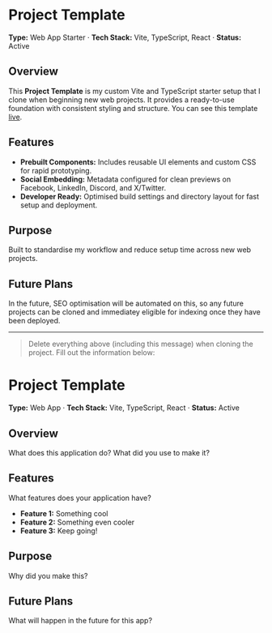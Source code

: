 # **Project Template**

**Type:** Web App Starter · **Tech Stack:** Vite, TypeScript, React · **Status:** Active

## **Overview**

This **Project Template** is my custom Vite and TypeScript starter setup that I clone when beginning new web projects. It provides a ready-to-use foundation with consistent styling and structure. You can see this template [live](https://moaesaycto.github.io/project-template/).

## **Features**

* **Prebuilt Components:** Includes reusable UI elements and custom CSS for rapid prototyping.
* **Social Embedding:** Metadata configured for clean previews on Facebook, LinkedIn, Discord, and X/Twitter.
* **Developer Ready:** Optimised build settings and directory layout for fast setup and deployment.

## **Purpose**

Built to standardise my workflow and reduce setup time across new web projects.

## **Future Plans**

In the future, SEO optimisation will be automated on this, so any future projects can be cloned and immediatey eligible for indexing once they have been deployed.

---

> Delete everything above (including this message) when cloning the project. Fill out the information below:

# **Project Template**

**Type:** Web App · **Tech Stack:** Vite, TypeScript, React · **Status:** Active

## **Overview**

What does this application do? What did you use to make it?

## **Features**

What features does your application have?
* **Feature 1:** Something cool
* **Feature 2:** Something even cooler
* **Feature 3:** Keep going!

## **Purpose**

Why did you make this?

## **Future Plans**

What will happen in the future for this app?
